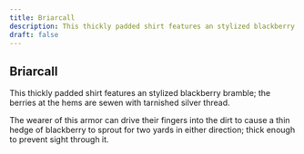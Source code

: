 ```yaml
---
title: Briarcall
description: This thickly padded shirt features an stylized blackberry bramble; the berries at the hems are sewen with tarnished silver thread....
draft: false
---
```


## Briarcall

This thickly padded shirt features an stylized blackberry bramble; the berries at the hems are sewen with tarnished silver thread.

The wearer of this armor can drive their fingers into the dirt to cause a thin hedge of blackberry to sprout for two yards in either direction; thick enough to prevent sight through it.
